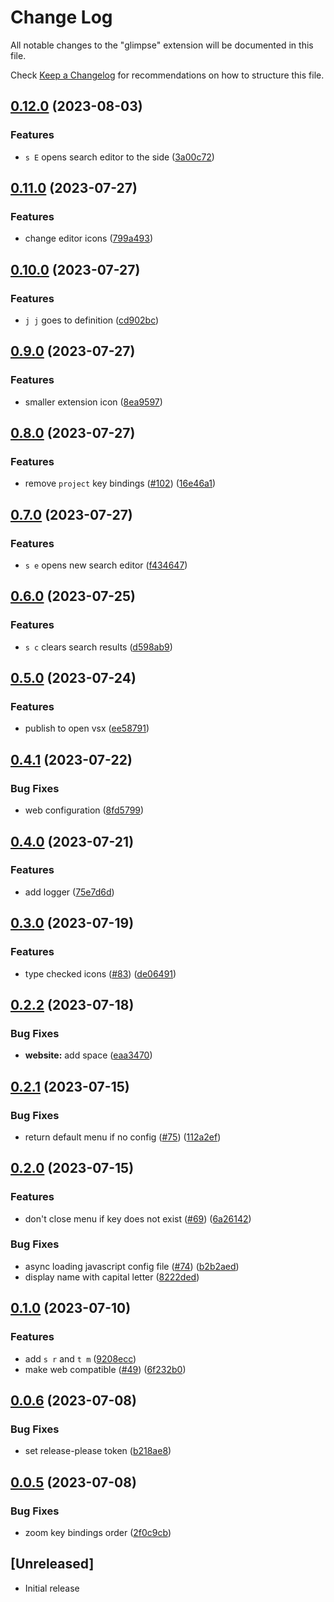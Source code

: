 # Change Log

All notable changes to the "glimpse" extension will be documented in this file.

Check [Keep a Changelog](http://keepachangelog.com/) for recommendations on how to structure this file.

## [0.12.0](https://github.com/MarcoIeni/glimpse/compare/v0.11.0...v0.12.0) (2023-08-03)


### Features

* `s E` opens search editor to the side ([3a00c72](https://github.com/MarcoIeni/glimpse/commit/3a00c7273ebcf37e142e374e88ba539f210a5bd8))

## [0.11.0](https://github.com/MarcoIeni/glimpse/compare/v0.10.0...v0.11.0) (2023-07-27)


### Features

* change editor icons ([799a493](https://github.com/MarcoIeni/glimpse/commit/799a493f0e5239ec8080729b38a9cb0984fe7ec7))

## [0.10.0](https://github.com/MarcoIeni/glimpse/compare/v0.9.0...v0.10.0) (2023-07-27)


### Features

* `j j` goes to definition ([cd902bc](https://github.com/MarcoIeni/glimpse/commit/cd902bc2423823970500bd037b13f13e75c69543))

## [0.9.0](https://github.com/MarcoIeni/glimpse/compare/v0.8.0...v0.9.0) (2023-07-27)


### Features

* smaller extension icon ([8ea9597](https://github.com/MarcoIeni/glimpse/commit/8ea95977733f93931ae4fe32dd36d9589f546cd5))

## [0.8.0](https://github.com/MarcoIeni/glimpse/compare/v0.7.0...v0.8.0) (2023-07-27)


### Features

* remove `project` key bindings ([#102](https://github.com/MarcoIeni/glimpse/issues/102)) ([16e46a1](https://github.com/MarcoIeni/glimpse/commit/16e46a19ca2bc67b36a040a4bc0bca67c3079762))

## [0.7.0](https://github.com/MarcoIeni/glimpse/compare/v0.6.0...v0.7.0) (2023-07-27)


### Features

* `s e` opens new search editor ([f434647](https://github.com/MarcoIeni/glimpse/commit/f4346476bbe1220cf5850a61a4b30160bf245539))

## [0.6.0](https://github.com/MarcoIeni/glimpse/compare/v0.5.0...v0.6.0) (2023-07-25)


### Features

* `s c` clears search results ([d598ab9](https://github.com/MarcoIeni/glimpse/commit/d598ab93a44b9d2b5c1efd49ad87316ed65aff96))

## [0.5.0](https://github.com/MarcoIeni/glimpse/compare/v0.4.1...v0.5.0) (2023-07-24)


### Features

* publish to open vsx ([ee58791](https://github.com/MarcoIeni/glimpse/commit/ee587916ad2841f5abe02c140a842202cf5e0b0a))

## [0.4.1](https://github.com/MarcoIeni/glimpse/compare/v0.4.0...v0.4.1) (2023-07-22)


### Bug Fixes

* web configuration ([8fd5799](https://github.com/MarcoIeni/glimpse/commit/8fd5799d60026a642e113931456388e1659a270c))

## [0.4.0](https://github.com/MarcoIeni/glimpse/compare/v0.3.0...v0.4.0) (2023-07-21)


### Features

* add logger ([75e7d6d](https://github.com/MarcoIeni/glimpse/commit/75e7d6d30975fd4174353122fcf242fb22528a55))

## [0.3.0](https://github.com/MarcoIeni/glimpse/compare/v0.2.2...v0.3.0) (2023-07-19)


### Features

* type checked icons ([#83](https://github.com/MarcoIeni/glimpse/issues/83)) ([de06491](https://github.com/MarcoIeni/glimpse/commit/de06491e6e70ec1febfac08f8cda83dde26a597b))

## [0.2.2](https://github.com/MarcoIeni/glimpse/compare/v0.2.1...v0.2.2) (2023-07-18)


### Bug Fixes

* **website:** add space ([eaa3470](https://github.com/MarcoIeni/glimpse/commit/eaa347064bb2999f8bc2c6b5c1735b8762f23ecb))

## [0.2.1](https://github.com/MarcoIeni/glimpse/compare/v0.2.0...v0.2.1) (2023-07-15)


### Bug Fixes

* return default menu if no config ([#75](https://github.com/MarcoIeni/glimpse/issues/75)) ([112a2ef](https://github.com/MarcoIeni/glimpse/commit/112a2efcdaf60d770fab7f7d21cae41f75516bf9))

## [0.2.0](https://github.com/MarcoIeni/glimpse/compare/v0.1.0...v0.2.0) (2023-07-15)


### Features

* don't close menu if key does not exist ([#69](https://github.com/MarcoIeni/glimpse/issues/69)) ([6a26142](https://github.com/MarcoIeni/glimpse/commit/6a2614247ab0452ba8e9248f298355d433f07032))


### Bug Fixes

* async loading javascript config file ([#74](https://github.com/MarcoIeni/glimpse/issues/74)) ([b2b2aed](https://github.com/MarcoIeni/glimpse/commit/b2b2aede5b3cd48b4c31b24f5b1fed8b25fcc51d))
* display name with capital letter ([8222ded](https://github.com/MarcoIeni/glimpse/commit/8222dedec9260cdbde44abde552421bc43730cd4))

## [0.1.0](https://github.com/MarcoIeni/glimpse/compare/v0.0.6...v0.1.0) (2023-07-10)


### Features

* add `s r` and `t m` ([9208ecc](https://github.com/MarcoIeni/glimpse/commit/9208ecc73f07ac74e502f16e4a77c30e23c0e8d2))
* make web compatible ([#49](https://github.com/MarcoIeni/glimpse/issues/49)) ([6f232b0](https://github.com/MarcoIeni/glimpse/commit/6f232b0ba336f24f7a0ae0b935cb9820128d2e43))

## [0.0.6](https://github.com/MarcoIeni/glimpse/compare/v0.0.5...v0.0.6) (2023-07-08)


### Bug Fixes

* set release-please token ([b218ae8](https://github.com/MarcoIeni/glimpse/commit/b218ae81cb326b30d6777d453dd68f01aba93b26))

## [0.0.5](https://github.com/MarcoIeni/glimpse/compare/v0.0.4...v0.0.5) (2023-07-08)


### Bug Fixes

* zoom key bindings order ([2f0c9cb](https://github.com/MarcoIeni/glimpse/commit/2f0c9cb9f68a433646d4282c769d7238a7098fb6))

## [Unreleased]

- Initial release
